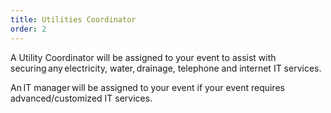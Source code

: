 ```yaml
---
title: Utilities Coordinator
order: 2
---
```


A Utility Coordinator will be assigned to your event to assist with securing any electricity, water, drainage, telephone and internet IT services.

An IT manager will be assigned to your event if your event requires advanced/customized IT services.
